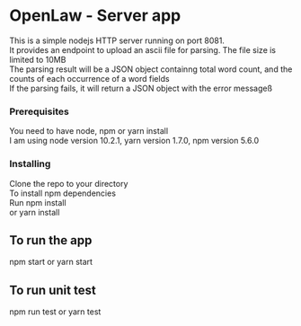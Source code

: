 # OpenLaw - Server app

This is a simple nodejs HTTP server running on port 8081.<br/>
It provides an endpoint to upload an ascii file for parsing. The file size is limited to 10MB<br/>
The parsing result will be a JSON object containng total word count, and the counts of each occurrence of a word fields<br/>
If the parsing fails, it will return a JSON object with the error messageß

### Prerequisites
You need to have node, npm or yarn install<br/>
I am using node version 10.2.1, yarn version 1.7.0, npm version 5.6.0

### Installing

Clone the repo to your directory<br/>
To install npm dependencies<br/>
Run npm install <br/>
or yarn install

## To run the app
npm start or yarn start

## To run unit test
npm run test or yarn test



